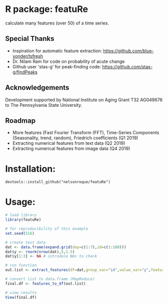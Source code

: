 # R package: featuRe
calculate many features (over 50) of a time series.

## Special Thanks
- Inspiration for automatic feature extraction: https://github.com/blue-yonder/tsfresh
- Dr. Nilam Ram for code on probability of acute change
- Github user 'stas-g' for peak-finding code: https://github.com/stas-g/findPeaks

## Acknowledgements

Development supported by National Institute on Aging Grant T32 AG049676 to The Pennsylvania State University. 

## Roadmap

- More features (Fast Fourier Transform (FFT), Time-Series Components (Seasonality, trend, random), Friedrich coefficients (Q1 2019)
- Extracting numerical features from text data (Q2 2019)
- Extracting numerical features from image data (Q4 2019)

# Installation:

```
devtools::install_github("nelsonroque/featuRe")
```

# Usage:

```r
# load library
library(featuRe)

# for reproducibility of this example
set.seed(516)

# create test data
dat <- data.frame(expand.grid(day=c(1:7),id=c(1:100)))
dat$y <- rnorm(nrow(dat),5,1.5)
dat$y[1:3] <- NA # introduce NAs to check

# run function
out.list <- extract_features(df=dat,group_var="id",value_var="y",features="all")

# convert list to data.frame (MapReduce)
final.df <- features_to_df(out.list)

# view results
View(final.df)
